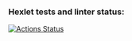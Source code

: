 ### Hexlet tests and linter status:
[![Actions Status](https://github.com/IProrock/java-project-72/workflows/hexlet-check/badge.svg)](https://github.com/IProrock/java-project-72/actions)